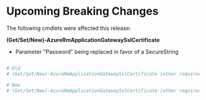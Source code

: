 <!--
    Please leave this section at the top of the breaking change documentation.

    New breaking changes should go under the section titled "Upcoming Breaking Changes", and should adhere to the following format:

    # Upcoming Breaking Changes

    ## Release X.0.0 - January 2017

    The following cmdlets were affected this release:

    **Cmdlet 1**
    - Description of what has changed

    ```powershell
    # Old
    # Sample of how the cmdlet was previously called

    # New
    # Sample of how the cmdlet should now be called
    ```

    Note: the above section follows the template found in the link below: 

    https://github.com/Azure/azure-powershell/blob/dev/documentation/breaking-changes/breaking-change-template.md
-->

# Upcoming Breaking Changes

The following cmdlets were affected this release:

**(Get/Set/New)-AzureRmApplicationGatewaySslCertificate**
- Parameter "Password" being replaced in favor of a SecureString

```powershell

# Old
# (Get/Set/New)-AzureRmApplicationGatewaySslCertificate [other required parameters] -Password "plain-text string"

# New
# (Get/Set/New)-AzureRmApplicationGatewaySslCertificate [other required parameters] -Password $SecureStringVariable
```